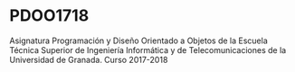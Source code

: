 # PDOO1718
Asignatura Programación y Diseño Orientado a Objetos de la Escuela Técnica Superior de Ingeniería Informática y de Telecomunicaciones de la Universidad de Granada. Curso 2017-2018
